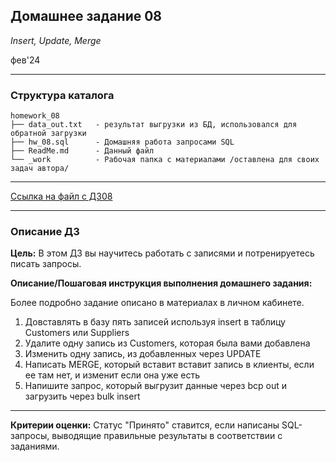 ## Домашнее задание 08
*Insert, Update, Merge*

фев'24
<hr>

### Структура каталога

```
homework_08
├── data_out.txt   - результат выгрузки из БД, использовался для обратной загрузки
├── hw_08.sql      - Домашняя работа запросами SQL
├── ReadMe.md      - Данный файл
└── _work          - Рабочая папка с материалами /оставлена для своих задач автора/

```

<hr>

[Ссылка на файл с ДЗ08](hw_08.sql)
<hr>

### Описание ДЗ

**Цель:**
В этом ДЗ вы научитесь работать с записями и потренируетесь писать запросы.

**Описание/Пошаговая инструкция выполнения домашнего задания:**

Более подробно задание описано в материалах в личном кабинете.

1. Довставлять в базу пять записей используя insert в таблицу Customers или Suppliers
2. Удалите одну запись из Customers, которая была вами добавлена
3. Изменить одну запись, из добавленных через UPDATE
4. Написать MERGE, который вставит вставит запись в клиенты, если ее там нет, и изменит если она уже есть
5. Напишите запрос, который выгрузит данные через bcp out и загрузить через bulk insert
<hr>

**Критерии оценки:** Статус "Принято" ставится, если написаны SQL-запросы, выводящие правильные результаты в соответствии с заданиями.
